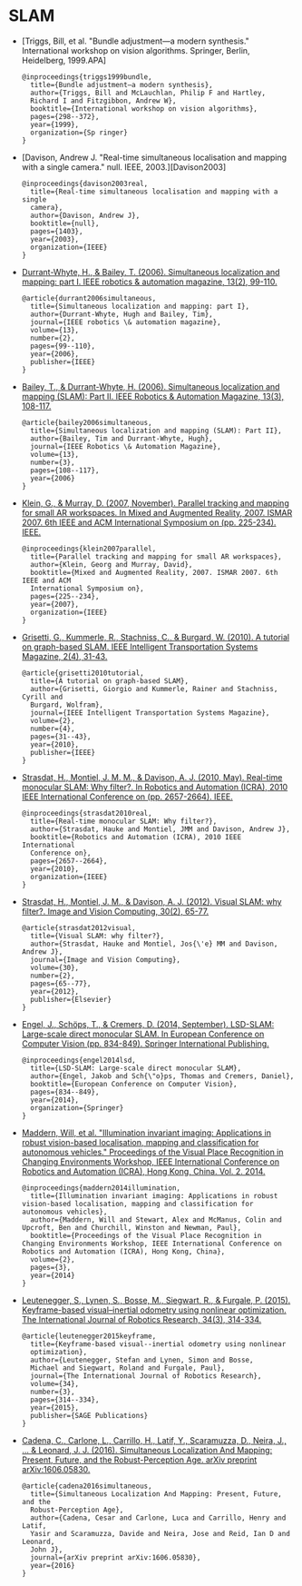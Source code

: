 # SLAM

- [Triggs, Bill, et al. "Bundle adjustment—a modern synthesis."
   International workshop on vision algorithms. Springer, Berlin,
   Heidelberg, 1999.APA]

  ```
  @inproceedings{triggs1999bundle,
    title={Bundle adjustment—a modern synthesis},
    author={Triggs, Bill and McLauchlan, Philip F and Hartley,
    Richard I and Fitzgibbon, Andrew W},
    booktitle={International workshop on vision algorithms},
    pages={298--372},
    year={1999},
    organization={Sp ringer}
  }
  ```

- [Davison, Andrew J. "Real-time simultaneous localisation and mapping
with a single camera." null. IEEE, 2003.][Davison2003]

  ```
  @inproceedings{davison2003real,
    title={Real-time simultaneous localisation and mapping with a single
    camera},
    author={Davison, Andrew J},
    booktitle={null},
    pages={1403},
    year={2003},
    organization={IEEE}
  }
  ```

- [Durrant-Whyte, H., & Bailey, T. (2006). Simultaneous localization and
  mapping: part I. IEEE robotics & automation magazine, 13(2),
  99-110.][DurrantBailey2006]

  ```
  @article{durrant2006simultaneous,
    title={Simultaneous localization and mapping: part I},
    author={Durrant-Whyte, Hugh and Bailey, Tim},
    journal={IEEE robotics \& automation magazine},
    volume={13},
    number={2},
    pages={99--110},
    year={2006},
    publisher={IEEE}
  }
  ```

- [Bailey, T., & Durrant-Whyte, H. (2006). Simultaneous localization and
  mapping (SLAM): Part II. IEEE Robotics & Automation Magazine, 13(3),
  108-117.][BaileyDurrant2006]

  ```
  @article{bailey2006simultaneous,
    title={Simultaneous localization and mapping (SLAM): Part II},
    author={Bailey, Tim and Durrant-Whyte, Hugh},
    journal={IEEE Robotics \& Automation Magazine},
    volume={13},
    number={3},
    pages={108--117},
    year={2006}
  }
  ```

- [Klein, G., & Murray, D. (2007, November). Parallel tracking and mapping for
  small AR workspaces.  In Mixed and Augmented Reality, 2007. ISMAR 2007. 6th
  IEEE and ACM International Symposium on (pp. 225-234).
  IEEE.][KleinMurray2007]

  ```
  @inproceedings{klein2007parallel,
    title={Parallel tracking and mapping for small AR workspaces},
    author={Klein, Georg and Murray, David},
    booktitle={Mixed and Augmented Reality, 2007. ISMAR 2007. 6th IEEE and ACM
    International Symposium on},
    pages={225--234},
    year={2007},
    organization={IEEE}
  }
  ```

- [Grisetti, G., Kummerle, R., Stachniss, C., & Burgard, W. (2010). A tutorial
  on graph-based SLAM. IEEE Intelligent Transportation Systems Magazine, 2(4),
  31-43.][GrisettiEtAl2010]

  ```
  @article{grisetti2010tutorial,
    title={A tutorial on graph-based SLAM},
    author={Grisetti, Giorgio and Kummerle, Rainer and Stachniss, Cyrill and
    Burgard, Wolfram},
    journal={IEEE Intelligent Transportation Systems Magazine},
    volume={2},
    number={4},
    pages={31--43},
    year={2010},
    publisher={IEEE}
  }
  ```

- [Strasdat, H., Montiel, J. M. M., & Davison, A. J. (2010, May). Real-time
  monocular SLAM: Why filter?. In Robotics and Automation (ICRA), 2010 IEEE
  International Conference on (pp. 2657-2664). IEEE.][StrasdatEtAl2010]

  ```
  @inproceedings{strasdat2010real,
    title={Real-time monocular SLAM: Why filter?},
    author={Strasdat, Hauke and Montiel, JMM and Davison, Andrew J},
    booktitle={Robotics and Automation (ICRA), 2010 IEEE International
    Conference on},
    pages={2657--2664},
    year={2010},
    organization={IEEE}
  }
  ```

- [Strasdat, H., Montiel, J. M., & Davison, A. J. (2012). Visual SLAM: why
  filter?. Image and Vision Computing, 30(2), 65-77.][StrasdatEtAl2012]

  ```
  @article{strasdat2012visual,
    title={Visual SLAM: why filter?},
    author={Strasdat, Hauke and Montiel, Jos{\'e} MM and Davison, Andrew J},
    journal={Image and Vision Computing},
    volume={30},
    number={2},
    pages={65--77},
    year={2012},
    publisher={Elsevier}
  }
  ```

- [Engel, J., Schöps, T., & Cremers, D. (2014, September). LSD-SLAM:
  Large-scale direct monocular SLAM. In European Conference on Computer Vision
  (pp. 834-849). Springer International Publishing.][EngelEtAl2014]

  ```
  @inproceedings{engel2014lsd,
    title={LSD-SLAM: Large-scale direct monocular SLAM},
    author={Engel, Jakob and Sch{\"o}ps, Thomas and Cremers, Daniel},
    booktitle={European Conference on Computer Vision},
    pages={834--849},
    year={2014},
    organization={Springer}
  }
  ```
  
- [Maddern, Will, et al. "Illumination invariant imaging: Applications in robust vision-based localisation, mapping and classification for autonomous vehicles." Proceedings of the Visual Place Recognition in Changing Environments Workshop, IEEE International Conference on Robotics and Automation (ICRA), Hong Kong, China. Vol. 2. 2014.][MaddernEtAl2014]

  ```
  @inproceedings{maddern2014illumination,
    title={Illumination invariant imaging: Applications in robust vision-based localisation, mapping and classification for autonomous vehicles},
    author={Maddern, Will and Stewart, Alex and McManus, Colin and Upcroft, Ben and Churchill, Winston and Newman, Paul},
    booktitle={Proceedings of the Visual Place Recognition in Changing Environments Workshop, IEEE International Conference on Robotics and Automation (ICRA), Hong Kong, China},
    volume={2},
    pages={3},
    year={2014}
  }
  ```

- [Leutenegger, S., Lynen, S., Bosse, M., Siegwart, R., & Furgale, P. (2015).
  Keyframe-based visual–inertial odometry using nonlinear optimization. The
  International Journal of Robotics Research, 34(3),
  314-334.][LuteneggerEtAl2015]

  ```
  @article{leutenegger2015keyframe,
    title={Keyframe-based visual--inertial odometry using nonlinear
    optimization},
    author={Leutenegger, Stefan and Lynen, Simon and Bosse,
    Michael and Siegwart, Roland and Furgale, Paul},
    journal={The International Journal of Robotics Research},
    volume={34},
    number={3},
    pages={314--334},
    year={2015},
    publisher={SAGE Publications}
  }
  ```

- [Cadena, C., Carlone, L., Carrillo, H., Latif, Y., Scaramuzza, D., Neira, J.,
  ... & Leonard, J. J.  (2016). Simultaneous Localization And Mapping: Present,
  Future, and the Robust-Perception Age.  arXiv preprint
  arXiv:1606.05830.][CadenaEtAl2016]

  ```
  @article{cadena2016simultaneous,
    title={Simultaneous Localization And Mapping: Present, Future, and the
    Robust-Perception Age},
    author={Cadena, Cesar and Carlone, Luca and Carrillo, Henry and Latif,
    Yasir and Scaramuzza, Davide and Neira, Jose and Reid, Ian D and Leonard,
    John J},
    journal={arXiv preprint arXiv:1606.05830},
    year={2016}
  }
  ```

[DurrantBailey2006]: https://people.eecs.berkeley.edu/~pabbeel/cs287-fa09/readings/Durrant-Whyte_Bailey_SLAM-tutorial-I.pdf
[BaileyDurrant2006]: http://www-personal.acfr.usyd.edu.au/tbailey/papers/slamtute2.pdf
[KleinMurray2007]: http://www.robots.ox.ac.uk/~gk/publications/KleinMurray2007ISMAR.pdf
[GrisettiEtAl2010]: http://www2.informatik.uni-freiburg.de/~stachnis/pdf/grisetti10titsmag.pdf
[StrasdatEtAl2010]: https://www.doc.ic.ac.uk/~ajd/Publications/strasdat_etal_icra2010.pdf
[StrasdatEtAl2012]: https://www.doc.ic.ac.uk/~ajd/Publications/strasdat_etal_ivc2012.pdf
[EngelEtAl2014]: https://vision.in.tum.de/_media/spezial/bib/engel14eccv.pdf
[MaddernEtAl2014]: http://www.robots.ox.ac.uk/~mobile/Papers/2014ICRA_maddern.pdf
[LuteneggerEtAl2015]: http://www.roboticsproceedings.org/rss09/p37.pdf
[CadenaEtAl2016]: http://www.arxiv.org/pdf/1606.05830v2.pdf
